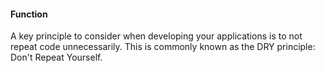 #### Function 

  A key principle to consider when developing your applications is to not repeat code unnecessarily. This is commonly known as the DRY principle: Don't Repeat Yourself.
